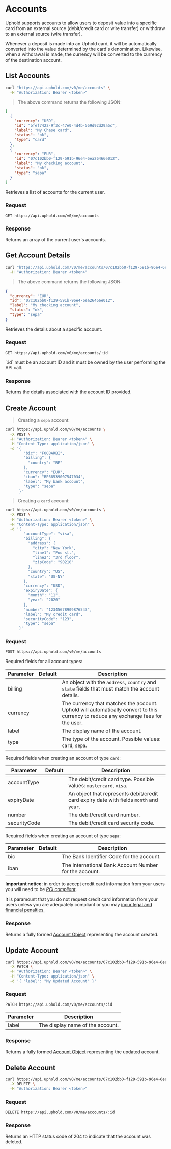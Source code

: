 # Accounts

Uphold supports accounts to allow users to deposit value into a specific card from an external source (debit/credit card or wire transfer) or withdraw to an external source (wire transfer).

Whenever a deposit is made into an Uphold card, it will be automatically converted into the value determined by the card's denomination. Likewise, when a withdrawal is made, the currency will be converted to the currency of the destination account.

## List Accounts

```bash
curl "https://api.uphold.com/v0/me/accounts" \
  -H "Authorization: Bearer <token>"
```

> The above command returns the following JSON:

```json
[
  {
    "currency": "USD",
    "id": "bfef7422-9f3c-47e0-4d4b-569d92d29a5c",
    "label": "My Chase card",
    "status": "ok",
    "type": "card"
  },
  {
    "currency": "EUR",
    "id": "07c102bb0-f129-591b-96e4-6ea26466e012",
    "label": "My checking account",
    "status": "ok",
    "type": "sepa"
  }
]
```

Retrieves a list of accounts for the current user.

### Request

`GET https://api.uphold.com/v0/me/accounts`

### Response

Returns an array of the current user's accounts.

## Get Account Details

```bash
curl "https://api.uphold.com/v0/me/accounts/07c102bb0-f129-591b-96e4-6ea26466e012" \
  -H "Authorization: Bearer <token>"
```

> The above command returns the following JSON:

```json
{
  "currency": "EUR",
  "id": "07c102bb0-f129-591b-96e4-6ea26466e012",
  "label": "My checking account",
  "status": "ok",
  "type": "sepa"
}
```

Retrieves the details about a specific account.

### Request

`GET https://api.uphold.com/v0/me/accounts/:id`

<aside class="notice">`:id` must be an account ID and it must be owned by the user performing the API call.</aside>

### Response

Returns the details associated with the account ID provided.

## Create Account

> Creating a `sepa` account:

```bash
curl https://api.uphold.com/v0/me/accounts \
  -X POST \
  -H "Authorization: Bearer <token>" \
  -H "Content-Type: application/json" \
  -d '{
        "bic": "FOOBARBI",
        "billing": {
          "country": "BE"
        },
        "currency": "EUR",
        "iban": "BE68539007547034",
        "label": "My bank account",
        "type": "sepa"
      }'
```

> Creating a `card` account:

```bash
curl https://api.uphold.com/v0/me/accounts \
  -X POST \
  -H "Authorization: Bearer <token>" \
  -H "Content-Type: application/json" \
  -d '{
        "accountType": "visa",
        "billing": {
          "address": {
            "city": "New York",
            "line1": "Foo st.",
            "line2": "3rd floor",
            "zipCode": "90210"
          },
          "country": "US",
          "state": "US-NY"
        },
        "currency": "USD",
        "expiryDate": {
          "month": "11",
          "year": "2020"
        },
        "number": "12345678909876543",
        "label": "My credit card",
        "securityCode": "123",
        "type": "sepa"
      }'
```

### Request

`POST https://api.uphold.com/v0/me/accounts`

Required fields for all account types:

Parameter | Default |  Description
--------- | ----------- | -----------
billing | | An object with the `address`, `country` and `state` fields that must match the account details.
currency | | The currency that matches the account. Uphold will automatically convert to this currency to reduce any exchange fees for the user.
label | | The display name of the account.
type | | The type of the account. Possible values: `card`, `sepa`.

Required fields when creating an account of type `card`:

Parameter | Default |  Description
--------- | ----------- | -----------
accountType | | The debit/credit card type. Possible values: `mastercard`, `visa`.
expiryDate | | An object that represents debit/credit card expiry date with fields `month` and `year`.
number | | The debit/credit card number.
securityCode | | The debit/credit card security code.

Required fields when creating an account of type `sepa`:

Parameter | Default |  Description
--------- | ----------- | -----------
bic | | The Bank Identifier Code for the account.
iban | | The International Bank Account Number for the account.

<aside class="notice">
  <strong>Important notice</strong>: in order to accept credit card information from your users you will need to be <i><a href="https://pcisecuritystandards.org">PCI compliant</a></i>.

  <p>It is paramount that you do not request credit card information from your users unless you are adequately compliant or you may <a href="https://pcicomplianceguide.org/pci-faqs-2/#11">incur legal and financial penalties.</a></p>
</aside>

### Response

Returns a fully formed [Account Object](#account-object) representing the account created.

## Update Account

```bash
curl https://api.uphold.com/v0/me/accounts/07c102bb0-f129-591b-96e4-6ea26466e012 \
  -X PATCH \
  -H "Authorization: Bearer <token>" \
  -H "Content-Type: application/json" \
  -d '{ "label": "My Updated Account" }'
```

### Request

`PATCH https://api.uphold.com/v0/me/accounts/:id`

Parameter | Description
--------- | -----------
label | The display name of the account.

### Response

Returns a fully formed [Account Object](#account-object) representing the updated account.

## Delete Account

```bash
curl https://api.uphold.com/v0/me/accounts/07c102bb0-f129-591b-96e4-6ea26466e012 \
  -X DELETE \
  -H "Authorization: Bearer <token>"
```

### Request

`DELETE https://api.uphold.com/v0/me/accounts/:id`

### Response

Returns an HTTP status code of 204 to indicate that the account was deleted.

